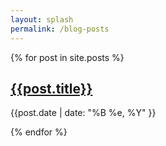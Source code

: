 ```yaml
---
layout: splash
permalink: /blog-posts
---
```


<link
  rel="stylesheet"
  type="text/css"
  href="/assets/css/blog-posts.css"
/>
<link
  rel="stylesheet"
  type="text/css"
  href="/assets/css/blog-style.css"
/>

<div class="posts">
  {% for post in site.posts %}
    <article class="post">    
      <h1>
        <a href="{{post.url | relative_url}}">
          {{post.title}}
        </a>
      </h1>
      <!-- <div class="post-categories">{{post.categories | join: ", "}}</div> -->
      <div class="post-date">{{post.date | date: "%B %e, %Y" }}</div>
    </article>

{% endfor %}

</div>
